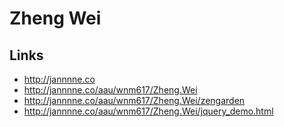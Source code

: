 # Zheng Wei

## Links

- http://jannnne.co
- http://jannnne.co/aau/wnm617/Zheng.Wei
- http://jannnne.co/aau/wnm617/Zheng.Wei/zengarden
- http://jannnne.co/aau/wnm617/Zheng.Wei/jquery_demo.html
